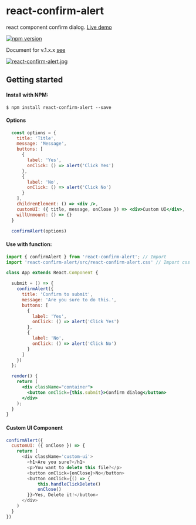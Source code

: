 # react-confirm-alert
react component confirm dialog. [Live demo](https://ga-mo.github.io/react-confirm-alert/demo/)

[![npm version](https://badge.fury.io/js/react-confirm-alert.svg)](https://badge.fury.io/js/react-confirm-alert)

Document for v.1.x.x [see](https://github.com/GA-MO/react-confirm-alert/blob/master/Document-v1.md)

[![react-confirm-alert.jpg](https://s22.postimg.org/4qalkjh0x/react_confirm_alert.jpg)](https://ga-mo.github.io/react-confirm-alert/demo/)
## Getting started

#### Install with NPM:
```
$ npm install react-confirm-alert --save
```

#### Options
```jsx
  const options = {
    title: 'Title',
    message: 'Message',
    buttons: [
      {
        label: 'Yes',
        onClick: () => alert('Click Yes')
      },
      {
        label: 'No',
        onClick: () => alert('Click No')
      }
    ],
    childrenElement: () => <div />,
    customUI: ({ title, message, onClose }) => <div>Custom UI</div>,
    willUnmount: () => {}
  }

  confirmAlert(options)
```

#### Use with function:
```jsx
import { confirmAlert } from 'react-confirm-alert'; // Import
import 'react-confirm-alert/src/react-confirm-alert.css' // Import css

class App extends React.Component {

  submit = () => {
    confirmAlert({
      title: 'Confirm to submit',
      message: 'Are you sure to do this.',
      buttons: [
        {
          label: 'Yes',
          onClick: () => alert('Click Yes')
        },
        {
          label: 'No',
          onClick: () => alert('Click No')
        }
      ]
    })
  };

  render() {
    return (
      <div className="container">
        <button onClick={this.submit}>Confirm dialog</button>
      </div>
    );
  }
}
```

#### Custom UI Component
```js
confirmAlert({
  customUI: ({ onClose }) => {
    return (
      <div className='custom-ui'>
        <h1>Are you sure?</h1>
        <p>You want to delete this file?</p>
        <button onClick={onClose}>No</button>
        <button onClick={() => {
            this.handleClickDelete()
            onClose()
        }}>Yes, Delete it!</button>
      </div>
    )
  }
})
```